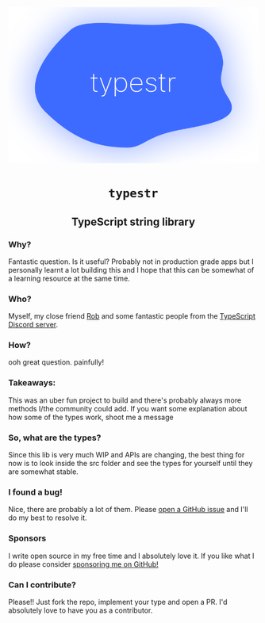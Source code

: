 ![Typestr](./typestr.png)

<h1 align="center"><code>typestr</code></h1>
<h2 align="center">TypeScript string library</h1>

### Why?

Fantastic question. Is it useful? Probably not in production grade apps but I personally learnt a lot building this and I hope that this can be somewhat of a learning resource at the same time.

### Who?

Myself, my close friend [Rob](https://github.com/robjmorrissey) and some fantastic people from the [TypeScript Discord server](https://discord.gg/typescript).

### How?

ooh great question. painfully!

### Takeaways:

This was an uber fun project to build and there's probably always more methods I/the community could add. If you want some explanation about how some of the types work, shoot me a message

### So, what are the types?

Since this lib is very much WIP and APIs are changing, the best thing for now is to look inside the src folder and see the types for yourself until they are somewhat stable.

### I found a bug!

Nice, there are probably a lot of them. Please [open a GitHub issue](https://github.com/alii/typestr/issues/new) and I'll do my best to resolve it.

### Sponsors

I write open source in my free time and I absolutely love it. If you like what I do please consider [sponsoring me on GitHub!](https://github.com/sponsors/alii)

### Can I contribute?

Please!! Just fork the repo, implement your type and open a PR. I'd absolutely love to have you as a contributor.
